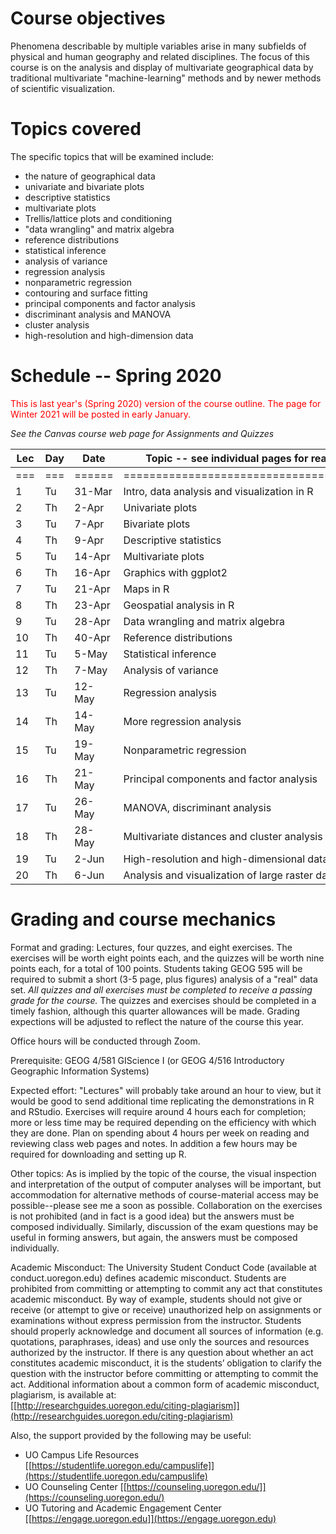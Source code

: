 
# Course objectives #

Phenomena describable by multiple variables arise in many subfields of physical and human geography and related disciplines.  The focus of this course is on the analysis and display of multivariate geographical data by traditional multivariate "machine-learning" methods and by newer methods of scientific visualization.

# Topics covered #

The specific topics that will be examined include:

- the nature of geographical data
- univariate and bivariate plots
- descriptive statistics
- multivariate plots
- Trellis/lattice plots and conditioning
- "data wrangling" and matrix algebra
- reference distributions
- statistical inference
- analysis of variance
- regression analysis
- nonparametric regression
- contouring and surface fitting
- principal components and factor analysis
- discriminant analysis and MANOVA
- cluster analysis
- high-resolution and high-dimension data


# Schedule -- Spring 2020 #

<p><span style="color: #FF0000;">This is last year's (Spring 2020) version of the course outline.  The page for Winter 2021 will be posted in early January.</span></p>

*See the Canvas course web page for Assignments and Quizzes*

| Lec |  Day | Date    | Topic -- see individual pages for readings   | Exercises | Quizzes |
| --- |  --- | --------|  --- | --- | --- |
| === |===|======|=======================================|==========|=========|
| 1   | Tu  | 31-Mar | Intro, data analysis and visualization in R          |        | 
| 2   | Th  |  2-Apr | Univariate plots                                     |        | 
| 3   | Tu  |  7-Apr | Bivariate plots                                      |  7-Apr |
| 4   | Th  |  9-Apr | Descriptive statistics                               | 10-Apr |
| 5   | Tu  | 14-Apr | Multivariate plots                                   |        |        
| 6   | Th  | 16-Apr | Graphics with ggplot2                                | 17-Apr |
| 7   | Tu  | 21-Apr | Maps in R                                            |        |            
| 8   | Th  | 23-Apr | Geospatial analysis in R                             | 24-Apr | 27-Apr      
| 9   | Tu  | 28-Apr | Data wrangling and matrix algebra                    |        | 
| 10  | Th  | 40-Apr | Reference distributions                              |  5-May |                           
| 11  | Tu  |  5-May | Statistical inference                                |        |     
| 12  | Th  |  7-May | Analysis of variance                                 |        | 11-May     
| 13  | Tu  | 12-May | Regression analysis                                  |        |     
| 14  | Th  | 14-May | More regression analysis                             | 15-May |                            
| 15  | Tu  | 19-May | Nonparametric regression                             |        |                 
| 16  | Th  | 21-May | Principal components and factor analysis             | 22-May |   
| 17  | Tu  | 26-May | MANOVA, discriminant analysis                        |        | 25-May          
| 18  | Th  | 28-May | Multivariate distances and cluster analysis          |        |     
| 19  | Tu  |  2-Jun | High-resolution and high-dimensional data sets       |        |                            
| 20  | Th  |  6-Jun | Analysis and visualization of large raster data sets | 11-Jun | 11-Jun                                                        


# Grading and course mechanics #

Format and grading:  Lectures, four quzzes, and eight exercises.  The exercises will be worth eight points each, and the quizzes will be worth nine points each, for a total of 100 points.  Students taking GEOG 595 will be required to submit a short (3-5 page, plus figures) analysis of a "real" data set.  *All quizzes and all exercises must be completed to receive a passing grade for the course.*  The quizzes and exercises should be completed in a timely fashion, although this quarter allowances will be made.  Grading expections will be adjusted to reflect the nature of the course this year.

Office hours will be conducted through Zoom.

Prerequisite:  GEOG 4/581 GIScience I (or GEOG 4/516  Introductory Geographic Information Systems)

Expected effort:  "Lectures" will probably take around an hour to view, but it would be good to send additional time replicating the demonstrations in R and RStudio.  Exercises will require around 4 hours each for completion; more or less time may be required depending on the efficiency with which they are done.  Plan on spending about 4 hours per week on reading and reviewing class web pages and notes.  In addition a few hours may be required for downloading and setting up R.

Other topics:  As is implied by the topic of the course, the visual inspection and interpretation of the output of computer analyses will be important, but accommodation for alternative methods of course-material access may be possible--please see me a soon as possible.  Collaboration on the exercises is not prohibited (and in fact is a good idea) but the answers must be composed individually.  Similarly, discussion of the exam questions may be useful in forming answers, but again, the answers must be composed individually.  

Academic Misconduct: The University Student Conduct Code (available at conduct.uoregon.edu) defines academic misconduct. Students are prohibited from committing or attempting to commit any act that constitutes academic misconduct. By way of example, students should not give or receive (or attempt to give or receive) unauthorized help on assignments or examinations without express permission from the instructor. Students should properly acknowledge and document all sources of information (e.g. quotations, paraphrases, ideas) and use only the sources and resources authorized by the instructor. If there is any question about whether an act constitutes academic misconduct, it is the students’ obligation to clarify the question with the instructor before committing or attempting to commit the act. Additional information about a common form of academic misconduct, plagiarism, is available at:  
 [[http://researchguides.uoregon.edu/citing-plagiarism]](http://researchguides.uoregon.edu/citing-plagiarism)  


Also, the support provided by the following may be useful: 

- UO Campus Life Resources [[https://studentlife.uoregon.edu/campuslife]](https://studentlife.uoregon.edu/campuslife)
- UO Counseling Center [[https://counseling.uoregon.edu/]](https://counseling.uoregon.edu/)
- UO Tutoring and Academic Engagement Center [[https://engage.uoregon.edu]](https://engage.uoregon.edu)


